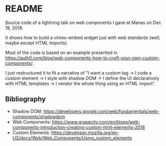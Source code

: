 # README

Source code of a lightning talk on web components I gave at Manas on Dec 19, 2018.

It shows how to build a vimeo-embed widget just with web standards (well, maybe except HTML Imports).

Most of the code is based on an example presented in https://auth0.com/blog/web-components-how-to-craft-your-own-custom-components/.

I just restructured it to fit a narrative of "I want a custom tag -> I code a custom element -> I style with shadow DOM -> I define the UI declaratively with HTML templates -> I vendor the whole thing using an HTML import".

## Bibliography

- Shadow DOM: https://developers.google.com/web/fundamentals/web-components/shadowdom
- Web Components: https://www.grapecity.com/en/blogs/web-components-introduction-creating-custom-html-elements-2018
- Custom Elements: https://developer.mozilla.org/en-US/docs/Web/Web_Components/Using_custom_elements
